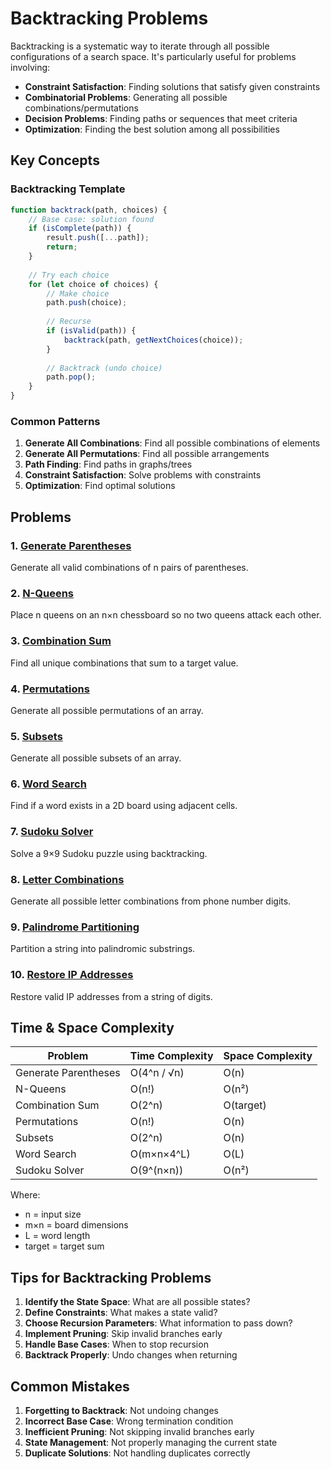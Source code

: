 # Backtracking Problems

Backtracking is a systematic way to iterate through all possible configurations of a search space. It's particularly useful for problems involving:

- **Constraint Satisfaction**: Finding solutions that satisfy given constraints
- **Combinatorial Problems**: Generating all possible combinations/permutations
- **Decision Problems**: Finding paths or sequences that meet criteria
- **Optimization**: Finding the best solution among all possibilities

## Key Concepts

### Backtracking Template
```javascript
function backtrack(path, choices) {
    // Base case: solution found
    if (isComplete(path)) {
        result.push([...path]);
        return;
    }
    
    // Try each choice
    for (let choice of choices) {
        // Make choice
        path.push(choice);
        
        // Recurse
        if (isValid(path)) {
            backtrack(path, getNextChoices(choice));
        }
        
        // Backtrack (undo choice)
        path.pop();
    }
}
```

### Common Patterns
1. **Generate All Combinations**: Find all possible combinations of elements
2. **Generate All Permutations**: Find all possible arrangements
3. **Path Finding**: Find paths in graphs/trees
4. **Constraint Satisfaction**: Solve problems with constraints
5. **Optimization**: Find optimal solutions

## Problems

### 1. [Generate Parentheses](GenerateParentheses.md/)
Generate all valid combinations of n pairs of parentheses.

### 2. [N-Queens](NQueens.md/)
Place n queens on an n×n chessboard so no two queens attack each other.

### 3. [Combination Sum](CombinationSum.md/)
Find all unique combinations that sum to a target value.

### 4. [Permutations](Permutations.md/)
Generate all possible permutations of an array.

### 5. [Subsets](Subsets.md/)
Generate all possible subsets of an array.

### 6. [Word Search](WordSearch.md/)
Find if a word exists in a 2D board using adjacent cells.

### 7. [Sudoku Solver](SudokuSolver.md/)
Solve a 9×9 Sudoku puzzle using backtracking.

### 8. [Letter Combinations](LetterCombinations.md/)
Generate all possible letter combinations from phone number digits.

### 9. [Palindrome Partitioning](PalindromePartitioning.md/)
Partition a string into palindromic substrings.

### 10. [Restore IP Addresses](RestoreIPAddresses.md/)
Restore valid IP addresses from a string of digits.

## Time & Space Complexity

| Problem | Time Complexity | Space Complexity |
|---------|----------------|------------------|
| Generate Parentheses | O(4^n / √n) | O(n) |
| N-Queens | O(n!) | O(n²) |
| Combination Sum | O(2^n) | O(target) |
| Permutations | O(n!) | O(n) |
| Subsets | O(2^n) | O(n) |
| Word Search | O(m×n×4^L) | O(L) |
| Sudoku Solver | O(9^(n×n)) | O(n²) |

Where:
- n = input size
- m×n = board dimensions
- L = word length
- target = target sum

## Tips for Backtracking Problems

1. **Identify the State Space**: What are all possible states?
2. **Define Constraints**: What makes a state valid?
3. **Choose Recursion Parameters**: What information to pass down?
4. **Implement Pruning**: Skip invalid branches early
5. **Handle Base Cases**: When to stop recursion
6. **Backtrack Properly**: Undo changes when returning

## Common Mistakes

1. **Forgetting to Backtrack**: Not undoing changes
2. **Incorrect Base Case**: Wrong termination condition
3. **Inefficient Pruning**: Not skipping invalid branches early
4. **State Management**: Not properly managing the current state
5. **Duplicate Solutions**: Not handling duplicates correctly
